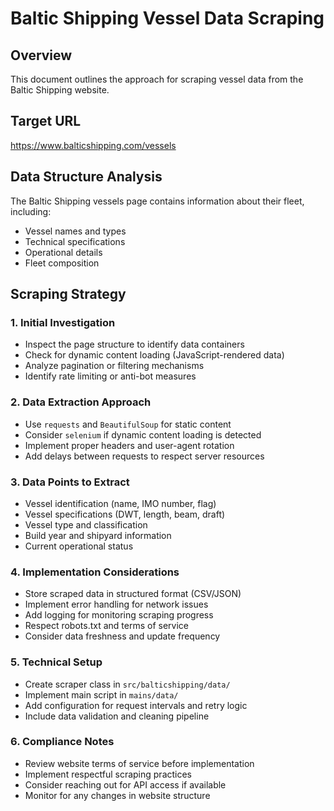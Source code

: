 # Baltic Shipping Vessel Data Scraping

## Overview

This document outlines the approach for scraping vessel data from the Baltic Shipping website.

## Target URL

https://www.balticshipping.com/vessels

## Data Structure Analysis

The Baltic Shipping vessels page contains information about their fleet, including:

- Vessel names and types
- Technical specifications
- Operational details
- Fleet composition

## Scraping Strategy

### 1. Initial Investigation

- Inspect the page structure to identify data containers
- Check for dynamic content loading (JavaScript-rendered data)
- Analyze pagination or filtering mechanisms
- Identify rate limiting or anti-bot measures

### 2. Data Extraction Approach

- Use `requests` and `BeautifulSoup` for static content
- Consider `selenium` if dynamic content loading is detected
- Implement proper headers and user-agent rotation
- Add delays between requests to respect server resources

### 3. Data Points to Extract

- Vessel identification (name, IMO number, flag)
- Vessel specifications (DWT, length, beam, draft)
- Vessel type and classification
- Build year and shipyard information
- Current operational status

### 4. Implementation Considerations

- Store scraped data in structured format (CSV/JSON)
- Implement error handling for network issues
- Add logging for monitoring scraping progress
- Respect robots.txt and terms of service
- Consider data freshness and update frequency

### 5. Technical Setup

- Create scraper class in `src/balticshipping/data/`
- Implement main script in `mains/data/`
- Add configuration for request intervals and retry logic
- Include data validation and cleaning pipeline

### 6. Compliance Notes

- Review website terms of service before implementation
- Implement respectful scraping practices
- Consider reaching out for API access if available
- Monitor for any changes in website structure

